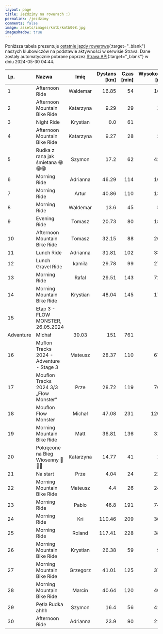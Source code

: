 ```yaml
---
layout: page
title: Jeździmy na rowerach :)
permalink: /jezdzimy
comments: false
image: assets/images/kmtb/kmtb008.jpg
imageshadow: true
---
```


Poniższa tabela prezentuje [ostatnie jazdy rowerowe](https://www.strava.com/clubs/336381){:target="_blank"} naszych klubowiczów na podstawie aktywności w serwisie Strava. Dane zostały automatycznie pobrane poprzez [Strava API](https://developers.strava.com/docs/reference/#api-Clubs-getClubActivitiesById){:target="_blank"} w dniu 2024-05-30 04:44.

Lp. | Nazwa | Imię | Dystans [km] | Czas [min] | Wysokość [m]
:--- | :--- | :---: | ---: | ---: | ---:
1|Afternoon Ride|Waldemar|16.85|54|165
2|Afternoon Mountain Bike Ride|Katarzyna|9.29|29|33
3|Night Ride|Krystian|0.0|61|
4|Afternoon Mountain Bike Ride|Katarzyna|9.27|28|24
5|Rudka z rana jak śmietana 😁😁😁|Szymon|17.2|62|424
6|Morning Ride|Adrianna|46.29|114|109
7|Morning Ride|Artur|40.86|110|132
8|Morning Ride|Waldemar|13.6|45|58
9|Evening Ride|Tomasz|20.73|80|182
10|Afternoon Mountain Bike Ride|Tomasz|32.15|88|268
11|Lunch Ride|Adrianna|31.81|102|331
12|Lunch Gravel Ride|kamila|29.78|99|273
13|Morning Ride|Rafal|29.51|143|729
14|Morning Mountain Bike Ride|Krystian|48.04|145|173
15|Etap 3 - FLOW MONSTER, 26.05.2024
Adventure|Michał|30.03|151|761
16|Muflon Tracks 2024 - Adventure - Stage 3|Mateusz|28.37|110|674
17|Mouflon Tracks 2024 3/3 „Flow Monster”|Prze|28.72|119|765
18|Mouflon Flow Monster|Michał|47.08|231|1200
19|Morning Mountain Bike Ride|Matt|36.81|136|311
20|Pokręcone na Bieg Wiosenny 🚴🏃😀|Katarzyna|14.77|41|12
21|Na start|Prze|4.04|24|228
22|Morning Mountain Bike Ride|Mateusz|4.4|26|241
23|Morning Ride|Pablo|46.8|191|742
24|Morning Ride|Kri|110.46|209|309
25|Morning Ride|Roland|117.41|228|389
26|Morning Mountain Bike Ride|Krystian|26.38|59|99
27|Morning Mountain Bike Ride|Grzegorz|41.01|125|378
28|Morning Mountain Bike Ride|Marcin|40.64|120|409
29|Pętla Rudka ahhh|Szymon|16.4|56|415
30|Afternoon Ride|Adrianna|23.9|90|217

